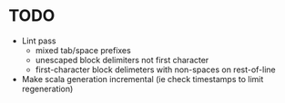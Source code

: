 # TODO

* Lint pass
    - mixed tab/space prefixes
    - unescaped block delimiters not first character
    - first-character block delimeters with non-spaces on rest-of-line
* Make scala generation incremental (ie check timestamps to limit regeneration)